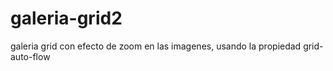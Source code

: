 # galeria-grid2
galeria grid con efecto de zoom en las imagenes, usando la propiedad grid-auto-flow

